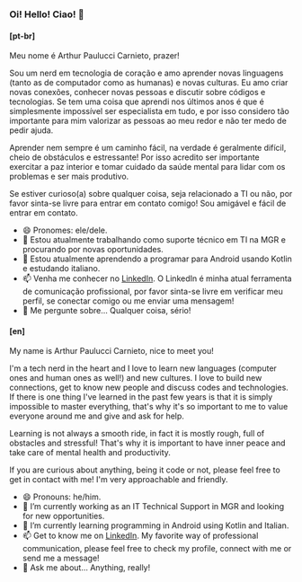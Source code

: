 ### Oi! Hello! Ciao! 👋

#### [pt-br]

Meu nome é Arthur Paulucci Carnieto, prazer!

Sou um nerd em tecnologia de coração e amo aprender novas linguagens (tanto as de computador como as humanas) e novas culturas. Eu amo criar novas conexões, conhecer novas pessoas e discutir sobre códigos e tecnologias. Se tem uma coisa que aprendi nos últimos anos é que é simplesmente impossível ser especialista em tudo, e por isso considero tão importante para mim valorizar as pessoas ao meu redor e não ter medo de pedir ajuda.

Aprender nem sempre é um caminho fácil, na verdade é geralmente difícil, cheio de obstáculos e estressante! Por isso acredito ser importante exercitar a paz interior e tomar cuidado da saúde mental para lidar com os problemas e ser mais produtivo.

Se estiver curioso(a) sobre qualquer coisa, seja relacionado a TI ou não, por favor sinta-se livre para entrar em contato comigo! Sou amigável e fácil de entrar em contato.

- 😄 Pronomes: ele/dele.
- 🔭 Estou atualmente trabalhando como suporte técnico em TI na MGR e procurando por novas oportunidades.
- 🌱 Estou atualmente aprendendo a programar para Android usando Kotlin e estudando italiano.
- 📫 Venha me conhecer no [LinkedIn](https://www.linkedin.com/in/arthur-carnieto/). O LinkedIn é minha atual ferramenta de comunicação profissional, por favor sinta-se livre em verificar meu perfil, se conectar comigo ou me enviar uma mensagem!
- 💬 Me pergunte sobre... Qualquer coisa, sério!

#### [en]

My name is Arthur Paulucci Carnieto, nice to meet you!

I'm a tech nerd in the heart and I love to learn new languages (computer ones and human ones as well!) and new cultures. I love to build new connections, get to know new people and discuss codes and technologies. If there is one thing I've learned in the past few years is that it is simply impossible to master everything, that's why it's so important to me to value everyone around me and give and ask for help.

Learning is not always a smooth ride, in fact it is mostly rough, full of obstacles and stressful! That's why it is important to have inner peace and take care of mental health and productivity.

If you are curious about anything, being it code or not, please feel free to get in contact with me! I'm very approachable and friendly.

- 😄 Pronouns: he/him.
- 🔭 I’m currently working as an IT Technical Support in MGR and looking for new opportunities.
- 🌱 I’m currently learning programming in Android using Kotlin and Italian.
- 📫 Get to know me on [LinkedIn](https://www.linkedin.com/in/arthur-carnieto/). My favorite way of professional communication, please feel free to check my profile, connect with me or send me a message!
- 💬 Ask me about... Anything, really!
